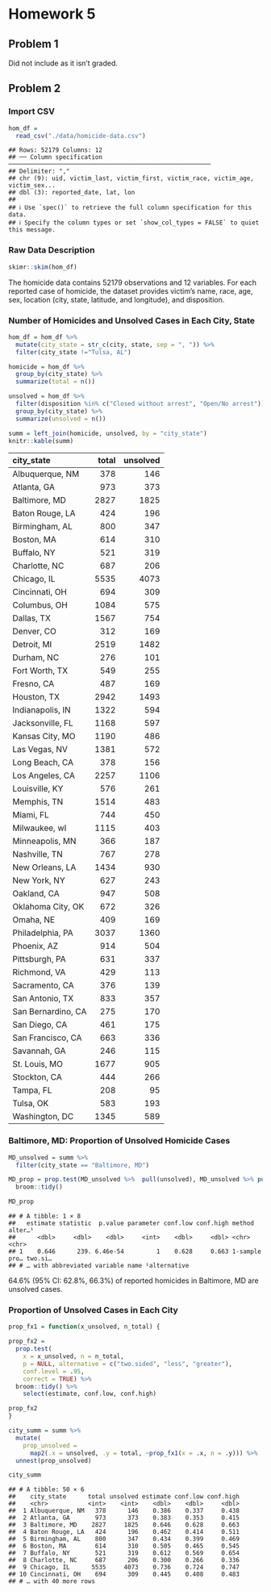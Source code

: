 Homework 5
================

## Problem 1

Did not include as it isn’t graded.

## Problem 2

### Import CSV

``` r
hom_df =
  read_csv("./data/homicide-data.csv")
```

    ## Rows: 52179 Columns: 12
    ## ── Column specification ────────────────────────────────────────────────────────
    ## Delimiter: ","
    ## chr (9): uid, victim_last, victim_first, victim_race, victim_age, victim_sex...
    ## dbl (3): reported_date, lat, lon
    ## 
    ## ℹ Use `spec()` to retrieve the full column specification for this data.
    ## ℹ Specify the column types or set `show_col_types = FALSE` to quiet this message.

### Raw Data Description

``` r
skimr::skim(hom_df)
```

The homicide data contains 52179 observations and 12 variables. For each
reported case of homicide, the dataset provides victim’s name, race,
age, sex, location (city, state, latitude, and longitude), and
disposition.

### Number of Homicides and Unsolved Cases in Each City, State

``` r
hom_df = hom_df %>% 
  mutate(city_state = str_c(city, state, sep = ", ")) %>% 
  filter(city_state !="Tulsa, AL")

homicide = hom_df %>% 
  group_by(city_state) %>% 
  summarize(total = n())

unsolved = hom_df %>% 
  filter(disposition %in% c("Closed without arrest", "Open/No arrest")) %>% 
  group_by(city_state) %>% 
  summarize(unsolved = n())

summ = left_join(homicide, unsolved, by = "city_state") 
knitr::kable(summ)
```

| city_state         | total | unsolved |
|:-------------------|------:|---------:|
| Albuquerque, NM    |   378 |      146 |
| Atlanta, GA        |   973 |      373 |
| Baltimore, MD      |  2827 |     1825 |
| Baton Rouge, LA    |   424 |      196 |
| Birmingham, AL     |   800 |      347 |
| Boston, MA         |   614 |      310 |
| Buffalo, NY        |   521 |      319 |
| Charlotte, NC      |   687 |      206 |
| Chicago, IL        |  5535 |     4073 |
| Cincinnati, OH     |   694 |      309 |
| Columbus, OH       |  1084 |      575 |
| Dallas, TX         |  1567 |      754 |
| Denver, CO         |   312 |      169 |
| Detroit, MI        |  2519 |     1482 |
| Durham, NC         |   276 |      101 |
| Fort Worth, TX     |   549 |      255 |
| Fresno, CA         |   487 |      169 |
| Houston, TX        |  2942 |     1493 |
| Indianapolis, IN   |  1322 |      594 |
| Jacksonville, FL   |  1168 |      597 |
| Kansas City, MO    |  1190 |      486 |
| Las Vegas, NV      |  1381 |      572 |
| Long Beach, CA     |   378 |      156 |
| Los Angeles, CA    |  2257 |     1106 |
| Louisville, KY     |   576 |      261 |
| Memphis, TN        |  1514 |      483 |
| Miami, FL          |   744 |      450 |
| Milwaukee, wI      |  1115 |      403 |
| Minneapolis, MN    |   366 |      187 |
| Nashville, TN      |   767 |      278 |
| New Orleans, LA    |  1434 |      930 |
| New York, NY       |   627 |      243 |
| Oakland, CA        |   947 |      508 |
| Oklahoma City, OK  |   672 |      326 |
| Omaha, NE          |   409 |      169 |
| Philadelphia, PA   |  3037 |     1360 |
| Phoenix, AZ        |   914 |      504 |
| Pittsburgh, PA     |   631 |      337 |
| Richmond, VA       |   429 |      113 |
| Sacramento, CA     |   376 |      139 |
| San Antonio, TX    |   833 |      357 |
| San Bernardino, CA |   275 |      170 |
| San Diego, CA      |   461 |      175 |
| San Francisco, CA  |   663 |      336 |
| Savannah, GA       |   246 |      115 |
| St. Louis, MO      |  1677 |      905 |
| Stockton, CA       |   444 |      266 |
| Tampa, FL          |   208 |       95 |
| Tulsa, OK          |   583 |      193 |
| Washington, DC     |  1345 |      589 |

### Baltimore, MD: Proportion of Unsolved Homicide Cases

``` r
MD_unsolved = summ %>% 
  filter(city_state == "Baltimore, MD")

MD_prop = prop.test(MD_unsolved %>%  pull(unsolved), MD_unsolved %>% pull(total)) %>% 
  broom::tidy()

MD_prop
```

    ## # A tibble: 1 × 8
    ##   estimate statistic  p.value parameter conf.low conf.high method        alter…¹
    ##      <dbl>     <dbl>    <dbl>     <int>    <dbl>     <dbl> <chr>         <chr>  
    ## 1    0.646      239. 6.46e-54         1    0.628     0.663 1-sample pro… two.si…
    ## # … with abbreviated variable name ¹​alternative

64.6% (95% CI: 62.8%, 66.3%) of reported homicides in Baltimore, MD are
unsolved cases.

### Proportion of Unsolved Cases in Each City

``` r
prop_fx1 = function(x_unsolved, n_total) {

prop_fx2 = 
  prop.test(
    x = x_unsolved, n = n_total, 
    p = NULL, alternative = c("two.sided", "less", "greater"), 
    conf.level = .95, 
    correct = TRUE) %>% 
  broom::tidy() %>%
    select(estimate, conf.low, conf.high)

prop_fx2
}

city_summ = summ %>% 
  mutate(
    prop_unsolved = 
      map2(.x = unsolved, .y = total, ~prop_fx1(x = .x, n = .y))) %>% 
  unnest(prop_unsolved)

city_summ
```

    ## # A tibble: 50 × 6
    ##    city_state      total unsolved estimate conf.low conf.high
    ##    <chr>           <int>    <int>    <dbl>    <dbl>     <dbl>
    ##  1 Albuquerque, NM   378      146    0.386    0.337     0.438
    ##  2 Atlanta, GA       973      373    0.383    0.353     0.415
    ##  3 Baltimore, MD    2827     1825    0.646    0.628     0.663
    ##  4 Baton Rouge, LA   424      196    0.462    0.414     0.511
    ##  5 Birmingham, AL    800      347    0.434    0.399     0.469
    ##  6 Boston, MA        614      310    0.505    0.465     0.545
    ##  7 Buffalo, NY       521      319    0.612    0.569     0.654
    ##  8 Charlotte, NC     687      206    0.300    0.266     0.336
    ##  9 Chicago, IL      5535     4073    0.736    0.724     0.747
    ## 10 Cincinnati, OH    694      309    0.445    0.408     0.483
    ## # … with 40 more rows
